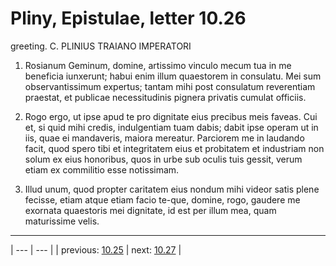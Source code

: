 # Pliny, Epistulae, letter 10.26

greeting. C. PLINIUS TRAIANO IMPERATORI



1. Rosianum Geminum, domine, artissimo vinculo mecum tua in me beneficia iunxerunt; habui enim illum quaestorem in consulatu. Mei sum observantissimum expertus; tantam mihi post consulatum reverentiam praestat, et publicae necessitudinis pignera privatis cumulat officiis.



2. Rogo ergo, ut ipse apud te pro dignitate eius precibus meis faveas. Cui et, si quid mihi credis, indulgentiam tuam dabis; dabit ipse operam ut in iis, quae ei mandaveris, maiora mereatur. Parciorem me in laudando facit, quod spero tibi et integritatem eius et probitatem et industriam non solum ex eius honoribus, quos in urbe sub oculis tuis gessit, verum etiam ex commilitio esse notissimam.



3. Illud unum, quod propter caritatem eius nondum mihi videor satis plene fecisse, etiam atque etiam facio te-que, domine, rogo, gaudere me exornata quaestoris mei dignitate, id est per illum mea, quam maturissime velis.



---

| --- | --- |
| previous: [10.25](../10.25/) | next: [10.27](../10.27/) |